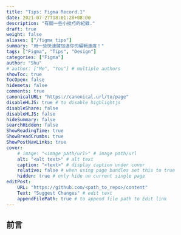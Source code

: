 ```yaml
---
title: "Tips: Figma Record.1"
date: 2021-07-27T18:01:28+08:00
description: "有關一些小技巧的紀錄."
draft: true
weight: false
aliases: ["/figma tips"]
summary: "用一些快速鍵加速你的編輯速度！"
tags: ["Figma", "Tips", "Design"]
categories: ["Figma"]
author: "Shu"
# author: ["Me", "You"] # multiple authors
showToc: true
TocOpen: false
hidemeta: false
comments: true
canonicalURL: "https://canonical.url/to/page"
disableHLJS: true # to disable highlightjs
disableShare: false
disableHLJS: false
hideSummary: false
searchHidden: false
ShowReadingTime: true
ShowBreadCrumbs: true
ShowPostNavLinks: true
cover:
    # image: "<image path/url>" # image path/url
    alt: "<alt text>" # alt text
    caption: "<text>" # display caption under cover
    relative: false # when using page bundles set this to true
    hidden: true # only hide on current single page
editPost:
    URL: "https://github.com/<path_to_repo>/content"
    Text: "Suggest Changes" # edit text
    appendFilePath: true # to append file path to Edit link
---
```

## 前言
